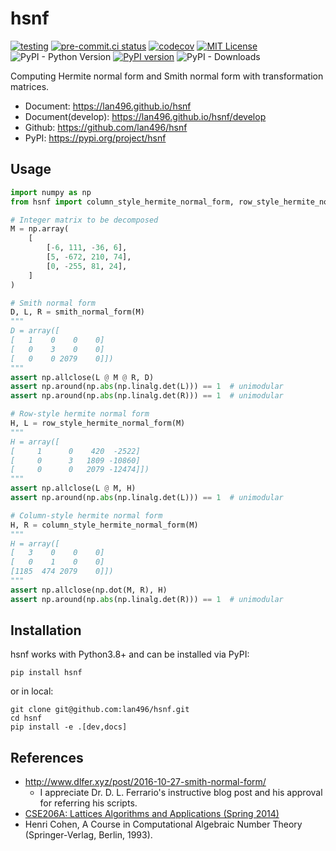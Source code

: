 # hsnf
[![testing](https://github.com/lan496/hsnf/actions/workflows/testing.yml/badge.svg?branch=master)](https://github.com/lan496/hsnf/actions/workflows/testing.yml)
[![pre-commit.ci status](https://results.pre-commit.ci/badge/github/lan496/hsnf/master.svg)](https://results.pre-commit.ci/latest/github/lan496/hsnf/master)
[![codecov](https://codecov.io/gh/lan496/hsnf/branch/master/graph/badge.svg?token=G0Z06OQR17)](https://codecov.io/gh/lan496/hsnf)
[![MIT License](http://img.shields.io/badge/license-MIT-blue.svg?style=flat)](https://github.com/lan496/hsnf/blob/master/LICENSE)
![PyPI - Python Version](https://img.shields.io/pypi/pyversions/hsnf)
[![PyPI version](https://badge.fury.io/py/hsnf.svg)](https://badge.fury.io/py/hsnf)
![PyPI - Downloads](https://img.shields.io/pypi/dm/hsnf)
<!--![GitHub all releases](https://img.shields.io/github/downloads/lan496/hsnf/total) -->

Computing Hermite normal form and Smith normal form with transformation matrices.

- Document: <https://lan496.github.io/hsnf>
- Document(develop): <https://lan496.github.io/hsnf/develop>
- Github: <https://github.com/lan496/hsnf>
- PyPI: <https://pypi.org/project/hsnf>

## Usage

```python
import numpy as np
from hsnf import column_style_hermite_normal_form, row_style_hermite_normal_form, smith_normal_form

# Integer matrix to be decomposed
M = np.array(
    [
        [-6, 111, -36, 6],
        [5, -672, 210, 74],
        [0, -255, 81, 24],
    ]
)

# Smith normal form
D, L, R = smith_normal_form(M)
"""
D = array([
[   1    0    0    0]
[   0    3    0    0]
[   0    0 2079    0]])
"""
assert np.allclose(L @ M @ R, D)
assert np.around(np.abs(np.linalg.det(L))) == 1  # unimodular
assert np.around(np.abs(np.linalg.det(R))) == 1  # unimodular

# Row-style hermite normal form
H, L = row_style_hermite_normal_form(M)
"""
H = array([
[     1      0    420  -2522]
[     0      3   1809 -10860]
[     0      0   2079 -12474]])
"""
assert np.allclose(L @ M, H)
assert np.around(np.abs(np.linalg.det(L))) == 1  # unimodular

# Column-style hermite normal form
H, R = column_style_hermite_normal_form(M)
"""
H = array([
[   3    0    0    0]
[   0    1    0    0]
[1185  474 2079    0]])
"""
assert np.allclose(np.dot(M, R), H)
assert np.around(np.abs(np.linalg.det(R))) == 1  # unimodular
```

## Installation

hsnf works with Python3.8+ and can be installed via PyPI:

```shell
pip install hsnf
```

or in local:
```shell
git clone git@github.com:lan496/hsnf.git
cd hsnf
pip install -e .[dev,docs]
```

## References
- http://www.dlfer.xyz/post/2016-10-27-smith-normal-form/
  - I appreciate Dr. D. L. Ferrario's instructive blog post and his approval for referring his scripts.
- [CSE206A: Lattices Algorithms and Applications (Spring 2014)](https://cseweb.ucsd.edu/classes/sp14/cse206A-a/index.html)
- Henri Cohen, A Course in Computational Algebraic Number Theory (Springer-Verlag, Berlin, 1993).
